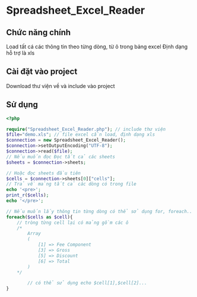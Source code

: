 # Spreadsheet_Excel_Reader

## Chức năng chính

Load tất cá các thông tin theo từng dòng, từ ô trong bảng excel
Định dạng hỗ trợ là xls

## Cài đặt vào project
Download thư viện về và include vào project

## Sử dụng

```php
<?php

require("Spreadsheet_Excel_Reader.php"); // include thư viện
$file="demo.xls"; // file excel cần load, định dạng xls
$connection = new Spreadsheet_Excel_Reader();
$connection->setOutputEncoding("UTF-8");
$connection->read($file);
// Nếu muốn đọc Đọc tất cả các sheets
$sheets = $connection->sheets;

// Hoặc đọc sheets đầu tiên
$cells = $connection->sheets[0]["cells"]; 
// Trả về mảng tất cả các dòng có trong file
echo '<pre>';
print_r($cells);
echo '</pre>';

// Nếu muốn lấy thông tin từng dòng có thể sở dụng for, foreach..
foreach($cells as $cell){
	// tròng từng cell lại có mảng gồm các ô
	/*
		Array
        (
            [1] => Fee Component
            [3] => Gross
            [5] => Discount
            [6] => Total
        )
	*/

        // có thể sử dụng echo $cell[1],$cell[2]...
}

```
